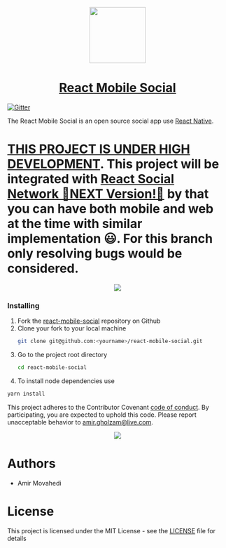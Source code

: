 <!-- Logo -->
<p align="center">
  <a href="https://github.com/Qolzam/react-mobile-social">
    <img height="128" width="128" src="https://raw.githubusercontent.com/Qolzam/react-social-network/master/docs/app/logo.png">
  </a>
</p>
<!-- Name -->
<h1 align="center">
  <a href="https://github.com/Qolzam/react-social-network">React Mobile Social</a>
</h1>

[![Gitter](https://badges.gitter.im/react-social-network/Lobby.svg)](https://gitter.im/react-social-network/Lobby?utm_source=badge&utm_medium=badge&utm_campaign=pr-badge&utm_content=badge)

The React Mobile Social is an open source social app use [React Native](https://facebook.github.io/react-native/).

# [THIS PROJECT IS UNDER HIGH DEVELOPMENT](https://github.com/Qolzam/react-mobile-social/issues/2). This project will be integrated with [React Social Network 🚀NEXT Version!🚀](https://github.com/Qolzam/react-social-network) by that you can have both mobile and web at the time with similar implementation 😃. For this branch only resolving bugs would be considered.

<p align="center">
  <a href="#">
    <img src="https://raw.githubusercontent.com/Qolzam/react-mobile-social/master/docs/app/screen-shot_iphone7.png">
  </a>
</p>

### Installing

1. Fork the [react-mobile-social](https://github.com/Qolzam/react-mobile-social) repository on Github
1. Clone your fork to your local machine 
   ```bash
   git clone git@github.com:<yourname>/react-mobile-social.git
   ```
1. Go to the project root directory 
   ```bash
   cd react-mobile-social
   ```
1. To install node dependencies use 
  ```bash
  yarn install
  ```

This project adheres to the Contributor Covenant [code of conduct](https://github.com/Qolzam/react-mobile-social/blob/master/CODE_OF_CONDUCT.md).
By participating, you are expected to uphold this code. Please report unacceptable behavior to amir.gholzam@live.com.

<p align="center">
  <a href="#">
    <img src="https://raw.githubusercontent.com/Qolzam/react-mobile-social/master/docs/app/screen-gif.gif">
</a>
</p>

 # Authors

  - Amir Movahedi

# License

This project is licensed under the MIT License - see the [LICENSE](https://github.com/Qolzam/react-mobile-social/blob/master/LICENSE) file for details
